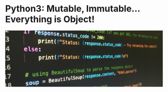 # Python3: Mutable, Immutable… Everything is Object!

![Python image](https://raw.githubusercontent.com/Genia888/holbertonschool-higher_level_programming/main/python-everything_is_object/python.jpg)
